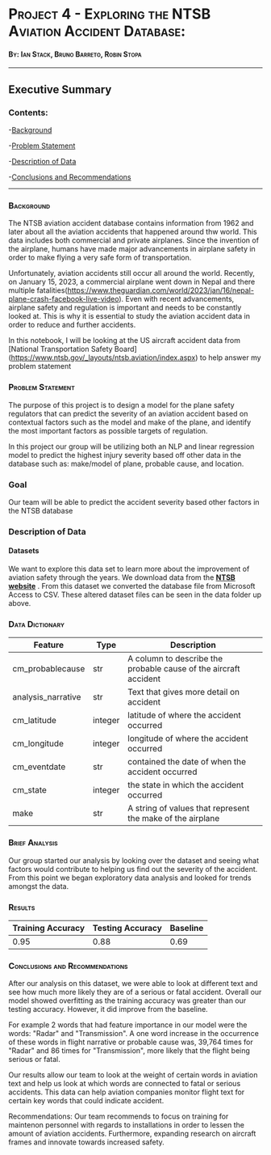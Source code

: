# <span style="font-variant:small-caps;">Project 4 - Exploring the NTSB Aviation Accident Database:</span>

#### <span style="font-variant:small-caps;">By: Ian Stack, Bruno Barreto, Robin Stopa</span>
---
## Executive Summary
### Contents:

-[Background](#Background)

-[Problem Statement](#Problem-Statement)

-[Description of Data](#Description-of-Data)

-[Conclusions and Recommendations](#Conclusions-and-Recomendations)

---
### <span style="font-variant:small-caps;">Background</span> 
The NTSB aviation accident database contains information from 1962 and later
about all the aviation accidents that happened around thw world. This data
includes both commercial and private airplanes.  Since the invention of the 
airplane, humans have made major advancements in airplane safety in order
to make flying a very safe form of transportation.

Unfortunately, aviation accidents still occur all around the world. Recently,
on January 15, 2023, a commercial airplane went down in Nepal and there 
multiple fatalities(https://www.theguardian.com/world/2023/jan/16/nepal-plane-crash-facebook-live-video). Even with recent advancements, airplane safety and regulation
is important and needs to be constantly looked at.  This is why it is essential
to study the aviation accident data in order to reduce and further accidents.

In this notebook, I will be looking at the US aircraft accident data from 
[National Transportation Safety Board] (https://www.ntsb.gov/_layouts/ntsb.aviation/index.aspx) to help answer my problem statement

### <span style="font-variant:small-caps;">Problem Statement</span> 
The purpose of this project is to design a model for the plane safety regulators that can predict the severity of an aviation accident based on contextual factors such as the model and make of the plane, and identify the most important factors as possible targets of regulation.

In this project our group will be utilizing both an NLP and linear regression model to predict the highest injury
severity based off other data in the database such as: make/model of plane, probable cause, and location.

### Goal
Our team will be able to predict the accident severity based other factors in the NTSB database

### Description of Data
#### Datasets
We want to explore this data set to learn more about the improvement of
aviation safety through the years. We download data from the **[NTSB
website](https://www.ntsb.gov/_layouts/ntsb.aviation/index.aspx)** . From this dataset we converted the database file from Microsoft Access to CSV.  These altered dataset files can be seen in the data folder up above.

### <span style="font-variant:small-caps;">Data Dictionary</span>
|Feature|Type|Description|
|---|---|---|
|cm_probablecause|str|A column to describe the probable cause of the aircraft accident|
|analysis_narrative|str|Text that gives more detail on accident|
|cm_latitude|integer|latitude of where the accident occurred|
|cm_longitude|integer|longitude of where the accident occurred|
|cm_eventdate|str|contained the date of when the accident occurred|
|cm_state|integer|the state in which the accident occurred|
|make|str|A string of values that represent the make of the airplane|


### <span style="font-variant:small-caps;">Brief Analysis</span>
Our group started our analysis by looking over the dataset and seeing what factors would contribute to helping us find out the severity of the accident.  From this point we began exploratory data analysis and looked for trends amongst the data.

### <span style="font-variant:small-caps;">Results</span>
|Training Accuracy|Testing Accuracy|Baseline|
|---|---|---|
|0.95|0.88|0.69|

### <span style="font-variant:small-caps;">Conclusions and Recommendations</span>
After our analysis on this dataset, we were able to look at different text and see how much more likely they are of a serious or fatal accident. Overall our model showed overfitting as the training accuracy was greater than our testing accuracy.  However, it did improve from the baseline.

For example 2 words that had feature importance in our model were the words: "Radar" and "Transmission".  A one word increase in the occurrence of these words in flight narrative or probable cause was, 39,764 times for "Radar" and 86 times for "Transmission", more likely that the flight being serious or fatal.  

Our results allow our team to look at the weight of certain words in aviation text and help us look at which words are connected to fatal or serious accidents.  This data can help aviation companies monitor flight text for certain key words that could indicate accident.

Recommendations:
Our team recommends to focus on training for maintenon personnel with regards to installations in order to lessen the amount of aviation accidents.  Furthermore, expanding research on aircraft frames and innovate towards increased safety.








